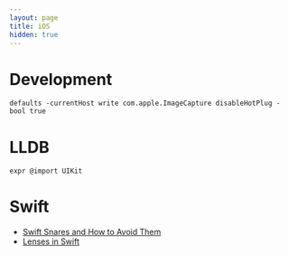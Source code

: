 ```yaml
---
layout: page
title: iOS
hidden: true
---
```


# Development

```
defaults -currentHost write com.apple.ImageCapture disableHotPlug -bool true
```

# LLDB

```
expr @import UIKit
```

# Swift

- [Swift Snares and How to Avoid Them](https://developer.ibm.com/swift/2016/01/27/seven-swift-snares-how-to-avoid-them/)
- [Lenses in Swift](http://narf.pl/posts/lenses-in-swift)